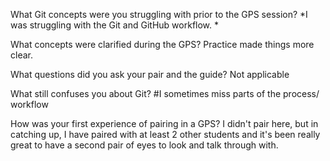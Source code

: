 What Git concepts were you struggling with prior to the GPS session?
*I was struggling with the Git and GitHub workflow. *

What concepts were clarified during the GPS?
Practice made things more clear. 

What questions did you ask your pair and the guide?
Not applicable 

What still confuses you about Git?
#I sometimes miss parts of the process/ workflow

How was your first experience of pairing in a GPS?
I didn't pair here, but in catching up, I have paired with at least 2 other students and it's been really great to have a second pair of eyes to look and talk through with. 